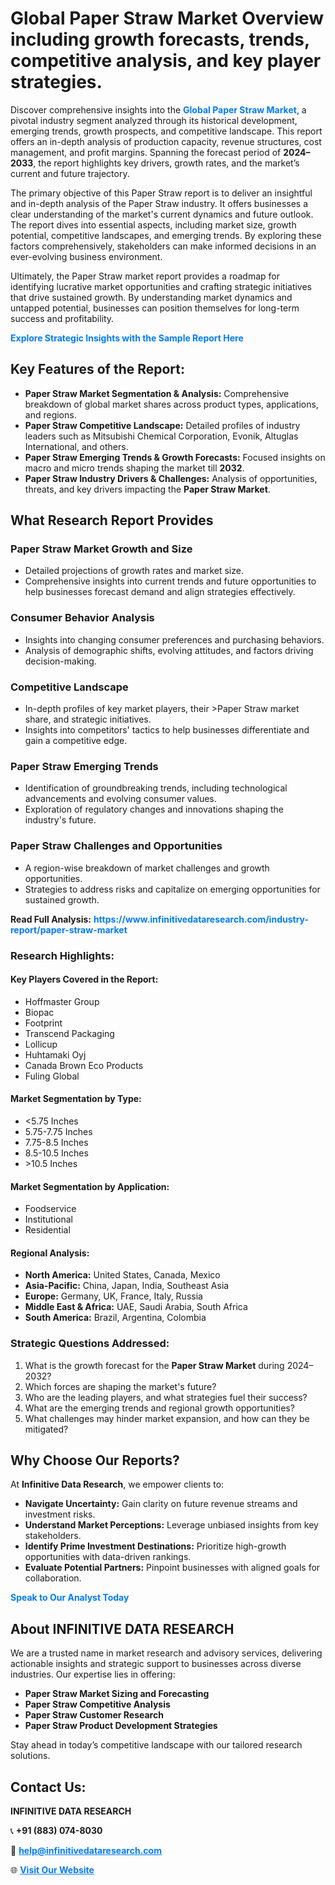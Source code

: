 <h1>Global Paper Straw Market Overview including growth forecasts, trends, competitive analysis, and key player strategies.</h1>
<p>
Discover comprehensive insights into the 
<a href="https://www.infinitivedataresearch.com/industry-report/paper-straw-market" rel="dofollow" style="color: #007BFF; text-decoration: none;"><strong>Global Paper Straw Market</strong></a>, a pivotal industry segment analyzed through its historical development, emerging trends, growth prospects, and competitive landscape. This report offers an in-depth analysis of production capacity, revenue structures, cost management, and profit margins. Spanning the forecast period of <strong>2024–2033</strong>, the report highlights key drivers, growth rates, and the market’s current and future trajectory.
</p>
<p>
The primary objective of this Paper Straw report is to deliver an insightful and in-depth analysis of the Paper Straw industry. It offers businesses a clear understanding of the market's current dynamics and future outlook. The report dives into essential aspects, including market size, growth potential, competitive landscapes, and emerging trends. By exploring these factors comprehensively, stakeholders can make informed decisions in an ever-evolving business environment.
</p>
<p>
Ultimately, the Paper Straw market report provides a roadmap for identifying lucrative market opportunities and crafting strategic initiatives that drive sustained growth. By understanding market dynamics and untapped potential, businesses can position themselves for long-term success and profitability.
</p>
<p>
<a href="https://www.infinitivedataresearch.com/request-sample/reportId=105422" style="color: #007BFF; text-decoration: none;"><strong>Explore Strategic Insights with the Sample Report Here</strong></a>
</p>

<h2>Key Features of the Report:</h2>
<ul>
<li><strong>Paper Straw Market Segmentation & Analysis:</strong> Comprehensive breakdown of global market shares across product types, applications, and regions.</li>
<li><strong>Paper Straw Competitive Landscape:</strong> Detailed profiles of industry leaders such as Mitsubishi Chemical Corporation, Evonik, Altuglas International, and others.</li>
<li><strong>Paper Straw Emerging Trends & Growth Forecasts:</strong> Focused insights on macro and micro trends shaping the market till <strong>2032</strong>.</li>
<li><strong>Paper Straw Industry Drivers & Challenges:</strong> Analysis of opportunities, threats, and key drivers impacting the <strong>Paper Straw Market</strong>.</li>
</ul>

<h2>What Research Report Provides</h2>
<h3>Paper Straw Market Growth and Size</h3>
<ul>
<li>Detailed projections of growth rates and market size.</li>
<li>Comprehensive insights into current trends and future opportunities to help businesses forecast demand and align strategies effectively.</li>
</ul>

<h3>Consumer Behavior Analysis</h3>
<ul>
<li>Insights into changing consumer preferences and purchasing behaviors.</li>
<li>Analysis of demographic shifts, evolving attitudes, and factors driving decision-making.</li>
</ul>

<h3>Competitive Landscape</h3>
<ul>
<li>In-depth profiles of key market players, their >Paper Straw market share, and strategic initiatives.</li>
<li>Insights into competitors' tactics to help businesses differentiate and gain a competitive edge.</li>
</ul>

<h3>Paper Straw Emerging Trends</h3>
<ul>
<li>Identification of groundbreaking trends, including technological advancements and evolving consumer values.</li>
<li>Exploration of regulatory changes and innovations shaping the industry's future.</li>
</ul>

<h3>Paper Straw Challenges and Opportunities</h3>
<ul>
<li>A region-wise breakdown of market challenges and growth opportunities.</li>
<li>Strategies to address risks and capitalize on emerging opportunities for sustained growth.</li>
</ul>
<p><strong>Read Full Analysis:</strong> <a href="https://www.infinitivedataresearch.com/industry-report/paper-straw-market" rel="dofollow" style="color: #007BFF; text-decoration: none;"><strong>https://www.infinitivedataresearch.com/industry-report/paper-straw-market</strong></a></p>
<h3>Research Highlights:</h3>
<h4>Key Players Covered in the Report:</h4>
<ul><li>Hoffmaster Group</li><li>Biopac</li><li>Footprint</li><li>Transcend Packaging</li><li>Lollicup</li><li>Huhtamaki Oyj</li><li>Canada Brown Eco Products</li><li>Fuling Global</li></ul>
<h4>Market Segmentation by Type:</h4>
<ul><li>&lt;5.75 Inches</li><li>5.75-7.75 Inches</li><li>7.75-8.5 Inches</li><li>8.5-10.5 Inches</li><li>&gt;10.5 Inches</li></ul>
<h4>Market Segmentation by Application:</h4>
<ul><li>Foodservice</li><li>Institutional</li><li>Residential</li></ul>

<h4>Regional Analysis:</h4>
<ul>
<li><strong>North America:</strong> United States, Canada, Mexico</li>
<li><strong>Asia-Pacific:</strong> China, Japan, India, Southeast Asia</li>
<li><strong>Europe:</strong> Germany, UK, France, Italy, Russia</li>
<li><strong>Middle East & Africa:</strong> UAE, Saudi Arabia, South Africa</li>
<li><strong>South America:</strong> Brazil, Argentina, Colombia</li>
</ul>

<h3>Strategic Questions Addressed:</h3>
<ol>
<li>What is the growth forecast for the <strong>Paper Straw Market</strong> during 2024–2032?</li>
<li>Which forces are shaping the market's future?</li>
<li>Who are the leading players, and what strategies fuel their success?</li>
<li>What are the emerging trends and regional growth opportunities?</li>
<li>What challenges may hinder market expansion, and how can they be mitigated?</li>
</ol>

<h2>Why Choose Our Reports?</h2>
<p>At <strong>Infinitive Data Research</strong>, we empower clients to:</p>
<ul>
<li><strong>Navigate Uncertainty:</strong> Gain clarity on future revenue streams and investment risks.</li>
<li><strong>Understand Market Perceptions:</strong> Leverage unbiased insights from key stakeholders.</li>
<li><strong>Identify Prime Investment Destinations:</strong> Prioritize high-growth opportunities with data-driven rankings.</li>
<li><strong>Evaluate Potential Partners:</strong> Pinpoint businesses with aligned goals for collaboration.</li>
</ul>
<p><a href="https://www.infinitivedataresearch.com/industry-report/paper-straw-market" rel="dofollow" style="color: #007BFF; text-decoration: none;"><strong>Speak to Our Analyst Today</strong></a></p>

<h2>About INFINITIVE DATA RESEARCH</h2>
<p>We are a trusted name in market research and advisory services, delivering actionable insights and strategic support to businesses across diverse industries. Our expertise lies in offering:</p>
<ul>
<li><strong>Paper Straw Market Sizing and Forecasting</strong></li>
<li><strong>Paper Straw Competitive Analysis</strong></li>
<li><strong>Paper Straw Customer Research</strong></li>
<li><strong>Paper Straw Product Development Strategies</strong></li>
</ul>
<p>Stay ahead in today’s competitive landscape with our tailored research solutions.</p>

<h2>Contact Us:</h2>
<p><strong>INFINITIVE DATA RESEARCH</strong></p>
<p>📞 <strong>+91 (883) 074-8030</strong></p>
<p>📧 <strong><a href="mailto:help@infinitivedataresearch.com" style="color: #007BFF;">help@infinitivedataresearch.com</a></strong></p>
<p>🌐 <strong><a href="https://www.infinitivedataresearch.com" rel="dofollow" style="color: #007BFF;">Visit Our Website</a></strong></p>